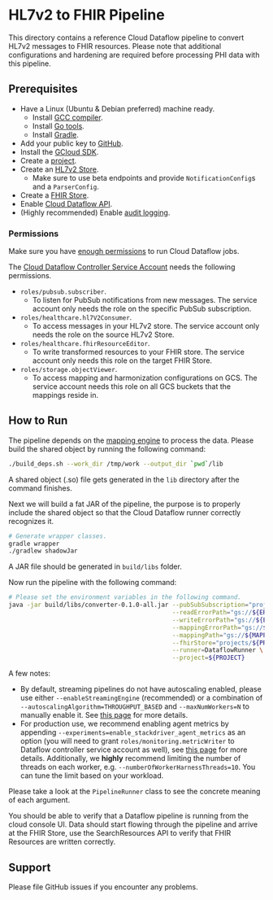 # HL7v2 to FHIR Pipeline

This directory contains a reference Cloud Dataflow pipeline to convert HL7v2 messages to FHIR resources. Please note that additional configurations and hardening are required before processing PHI data with this pipeline.

## Prerequisites

* Have a Linux (Ubuntu & Debian preferred) machine ready.
  * Install [GCC compiler](https://gcc.gnu.org/install/).
  * Install [Go tools](https://golang.org/doc/install).
  * Install [Gradle](https://gradle.org/install/).
* Add your public key to [GitHub](https://help.github.com/en/github/authenticating-to-github/adding-a-new-ssh-key-to-your-github-account).
* Install the [GCloud SDK](https://cloud.google.com/sdk/install).
* Create a [project](https://cloud.google.com/resource-manager/docs/creating-managing-projects).
* Create an [HL7v2 Store](https://cloud.google.com/healthcare/docs/how-tos/hl7v2).
  * Make sure to use beta endpoints and provide `NotificationConfig`s and a `ParserConfig`.
* Create a [FHIR Store](https://cloud.google.com/healthcare/docs/how-tos/fhir).
* Enable [Cloud Dataflow API](https://cloud.google.com/endpoints/docs/openapi/enable-api).
* (Highly recommended) Enable [audit logging](https://cloud.google.com/logging/docs/audit).

### Permissions

Make sure you have [enough permissions](https://cloud.google.com/dataflow/docs/concepts/access-control#creating_jobs) to run Cloud Dataflow jobs.

The [Cloud Dataflow Controller Service Account](https://cloud.google.com/dataflow/docs/concepts/security-and-permissions#controller_service_account) needs the following permissions.

* `roles/pubsub.subscriber`.
  * To listen for PubSub notifications from new messages. The service account only needs the role on the specific PubSub subscription.
* `roles/healthcare.hl7V2Consumer`.
  * To access messages in your HL7v2 store. The service account only needs the role on the source HL7v2 Store.
* `roles/healthcare.fhirResourceEditor`.
  * To write transformed resources to your FHIR store. The service account only needs this role on the target FHIR Store.
* `roles/storage.objectViewer`.
  * To access mapping and harmonization configurations on GCS. The service account needs this role on all GCS buckets that the mappings reside in.

## How to Run

The pipeline depends on the [mapping engine](https://github.com/GoogleCloudPlatform/healthcare-data-harmonization) to process the data. Please build the shared object by running the following command:

```bash
./build_deps.sh --work_dir /tmp/work --output_dir `pwd`/lib
```

A shared object (.so) file gets generated in the `lib` directory after the command finishes.

Next we will build a fat JAR of the pipeline, the purpose is to properly include the shared object so that the Cloud Dataflow runner correctly recognizes it.

```bash
# Generate wrapper classes.
gradle wrapper
./gradlew shadowJar
```

A JAR file should be generated in `build/libs` folder.

Now run the pipeline with the following command:

```bash
# Please set the environment variables in the following command.
java -jar build/libs/converter-0.1.0-all.jar --pubSubSubscription="projects/${PROJECT}/subscriptions/${SUBSCRIPTION}" \
                                             --readErrorPath="gs://${ERROR_BUCKET}/read/read_error.txt" \
                                             --writeErrorPath="gs://${ERROR_BUCKET}/write/write_error.txt" \
                                             --mappingErrorPath="gs://${ERROR_BUCKET}/mapping/mapping_error.txt" \
                                             --mappingPath="gs://${MAPPING_BUCKET}/mapping.textproto" \
                                             --fhirStore="projects/${PROJECT}/locations/${LOCATION}/datasets/${DATASET}/fhirStores/${FHIRSTORE}" \
                                             --runner=DataflowRunner \
                                             --project=${PROJECT}
```

A few notes:

- By default, streaming pipelines do not have autoscaling enabled, please use
either `--enableStreamingEngine` (recommended) or a combination of `--autoscalingAlgorithm=THROUGHPUT_BASED` and
`--maxNumWorkers=N` to manually enable it. See [this page](https://cloud.google.com/dataflow/docs/guides/deploying-a-pipeline#autotuning-features) for more details.
- For production use, we recommend enabling agent metrics by appending `--experiments=enable_stackdriver_agent_metrics` as an option (you will need to grant `roles/monitoring.metricWriter` to Dataflow controller service account as well), see [this page](https://cloud.google.com/dataflow/docs/guides/using-cloud-monitoring#receive_worker_vm_metrics_from_monitoring_agent) for more details. Additionally, we **highly** recommend limiting the number of threads on each worker, e.g. `--numberOfWorkerHarnessThreads=10`. You can tune the limit based on your workload.

Please take a look at the `PipelineRunner` class to see the concrete meaning of
each argument.

You should be able to verify that a Dataflow pipeline is running from the cloud
console UI. Data should start flowing through the pipeline and arrive at the
FHIR Store, use the SearchResources API to verify that FHIR Resources are
written correctly.

## Support

Please file GitHub issues if you encounter any problems.
